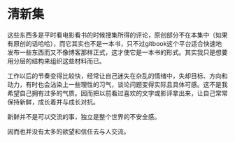 # 清新集

这些东西多是平时看电影看书的时候搜集所得的评论，原创部分不在本集中（如果有原创的话哈哈），而它其实也不是一本书，只不过gitbook这个平台适合快速地发布一些东西而又不像博客那样正式，这才使它是一本书的形式。其实我只是想要用分层的结构来组织这些材料而已。

工作以后的节奏变得比较快，经常让自己迷失在杂乱的情绪中，失却目标、方向和动力，有时也会沾染上一些理性的习气，谈论问题变得实际且具体可感。这不是我希望自己拥有过多的气质。因而把以前看过喜欢的文字或影评拿出来，让自己常常保持新鲜，成长着并与成长对抗。

新鲜并不是可以交流的事，独立是整个世界的不安全感。 

因而也并没有太多的欲望和信任去与人交流。
